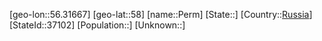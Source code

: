 ﻿---
location: [58,56.31667]
type: City
tags:
- geo/City


SpocWebEntityId: 37106
isDeleted: false
confidential: public

---
[geo-lon::56.31667]
[geo-lat::58]
[name::Perm]
[State::]
[Country::[Russia](geo/Continent/Europe/Russia.md)]
[StateId::37102]
[Population::]
[Unknown::]

